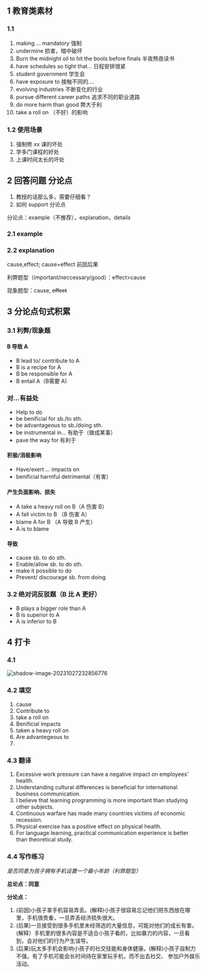 ## 1 教育类素材

### 1.1 

1. making ... mandatory 强制
2. undermine 损害，暗中破坏
3. Burn the midnight oil to hit the bools before finals 半夜熬夜读书
4. have schedules so tight that... 日程安排很紧
5. student government 学生会
6. have exposure to 接触不同的....
7. evolving industries 不断变化的行业
8. pursue different career paths  追求不同的职业道路
9. do more harm than good 弊大于利
10. take a roll on （不好）的影响

### 1.2 使用场景

1. 强制修 xx 课的坏处
2. 学多门课程的好处
3. 上课时间太长的坏处



## 2 回答问题 分论点

1. 教授的话那么多，需要仔细看？
2. 如何 support 分论点



分论点：example（不推荐），explanation，details

### 2.1 example



### 2.2 explanation

cause,effect; cause+effect 前因后果



利弊题型（important/neccessary/good）：effect>cause

现象题型：cause, ~~effect~~

## 3 分论点句式积累

### 3.1 利弊/现象题

#### B 导致 A

- B lead to/ contribute to A
- B is a recipe for A
- B be responsible for A
- B entail A（B需要 A)

### 对...有益处

- Help to do 
- be benificial for sb./to sth.
- be advantageous to sb./doing sth.
- be instrumental in... 有助于（做成某事）
- pave the way for 有利于

#### 积极/消极影响

- Have/exert  ...   impacts on
- benificial harmful detrimental（有害）

#### 产生负面影响、损失

- A take a heavy roll on B（A 伤害 B）
- A fall victim to B （B 伤害 A）
- blame A for B （A 导致 B 产生）
- A is to blame

#### 导致

- cause sb. to do sth.
- Enable/allow sb. to do sth.
- make it possible to do
- Prevent/ discourage sb. from doing

### 3.2 绝对词反驳题（B 比 A 更好）

- B plays a bigger role than A
- B is superior to A
- A is inferior to B

## 4 打卡

### 4.1 

![shadow-image-20231027232856776](https://wangleidetuchuang.oss-cn-beijing.aliyuncs.com/img/image-20231027232856776.png)

### 4.2 填空

1. cause
2. Contribute to
3. take a roll on
4. Benificial impacts
5. taken a heavy roll on
6. Are advantegeous to
7. 



### 4.3 翻译

1. Excessive work pressure can have a negative impact on employees' health.
2. Understanding cultural differences is beneficial for international business communication. 
3. I believe that learning programming is more important than studying other subjects. 
4. Continuous warfare has made many countries victims of economic recession. 
5. Physical exercise has a positive effect on physical health. 
6. For language learning, practical communication experience is better than theoretical study.





### 4.4 写作练习

*是否同意为孩子拥有手机设置一个最小年龄（利弊题型）*

**总论点：同意**

**分论点：**

1. (前因)小孩子拿手机容易弄丢。(解释)小孩子很容易忘记他们把东西放在哪里，手机很贵重，一旦弄丢经济损失很大。
2. (后果)一旦接受到很多手机里未经筛选的大量信息，可能对他们的成长有害。(解释）手机里的很多内容是不适合小孩子看的，比如暴力的内容，一旦看到，会对他们的行为产生误导。
3. (后果)玩太多手机会影响小孩子的社交技能和身体健康。(解释)小孩子自制力不强，有了手机可能会长时间待在家里玩手机，而不出去社交、 参加户外娱乐活动。